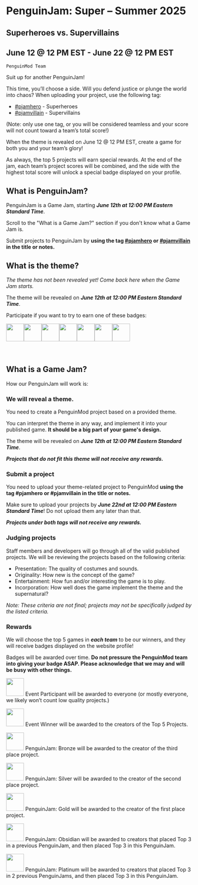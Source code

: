 # PenguinJam: Super – Summer 2025
## Superheroes vs. Supervillains
## June 12 @ 12 PM EST - June 22 @ 12 PM EST

```host
PenguinMod Team
```

Suit up for another PenguinJam!

This time, you’ll choose a side. Will you defend justice or plunge the world into chaos?
When uploading your project, use the following tag:
- [#pjamhero](/search?q=%23pjamhero) - Superheroes
- [#pjamvillain](/search?q=%23pjamvillain) - Supervillains

(Note: only use one tag, or you will be considered teamless and your score will not count toward a team’s total score!)

When the theme is revealed on June 12 @ 12 PM EST, create a game for both you and your team’s glory!

As always, the top 5 projects will earn special rewards. At the end of the jam, each team’s project scores will be combined, and the side with the highest total score will unlock a special badge displayed on your profile.

## What is PenguinJam?
PenguinJam is a Game Jam, starting ***June 12th at 12:00 PM Eastern Standard Time***.

Scroll to the "What is a Game Jam?" section if you don't know what a Game Jam is.

Submit projects to PenguinJam by **using the tag [#pjamhero](/search?q=%23pjamhero) or [#pjamvillain](/search?q=%23pjamvillain) in the title or notes.**

## What is the theme?
*The theme has not been revealed yet! Come back here when the Game Jam starts.*

The theme will be revealed on ***June 12th at 12:00 PM Eastern Standard Time***.

Participate if you want to try to earn one of these badges:
<div style="display:flex;flex-direction:row">
    <img src="https://penguinmod.com/badges/participant.png" width="48"></img>
    <img src="https://penguinmod.com/badges/eventwinner.png" width="48"></img>
    <img src="https://penguinmod.com/badges/penguinjambronze.png" width="48"></img>
    <img src="https://penguinmod.com/badges/penguinjamsilver.png" width="48"></img>
    <img src="https://penguinmod.com/badges/penguinjamgold.png" width="48"></img>
    <img src="https://penguinmod.com/badges/penguinjamobsidian.png" width="48"></img>
    <img src="https://penguinmod.com/badges/penguinjamplatinum.png" width="48"></img>
</div>
<br></br>

## What is a Game Jam?
How our PenguinJam will work is:

### We will reveal a theme.
You need to create a PenguinMod project based on a provided theme. 

You can interpret the theme in any way, and implement it into your published game. **It should be a big part of your game's design.**

The theme will be revealed on ***June 12th at 12:00 PM Eastern Standard Time***.

***Projects that do not fit this theme will not receive any rewards.***

### Submit a project
You need to upload your theme-related project to PenguinMod **using the tag #pjamhero or #pjamvillain in the title or notes.**

Make sure to upload your projects by ***June 22nd at 12:00 PM Eastern Standard Time***! Do not upload them any later than that.

***Projects under both tags will not receive any rewards.***

### Judging projects
Staff members and developers will go through all of the valid published projects. We will be reviewing the projects based on the following criteria:
- Presentation: The quality of costumes and sounds.
- Originality: How new is the concept of the game?
- Entertainment: How fun and/or interesting the game is to play.
- Incorporation: How well does the game implement the theme and the supernatural? 

*Note: These criteria are not final; projects may not be specifically judged by the listed criteria.*

### Rewards

We will choose the top 5 games in ***each team*** to be our winners, and they will receive badges displayed on the website profile!

Badges will be awarded over time. **Do not pressure the PenguinMod team into giving your badge ASAP. Please acknowledge that we may and will be busy with other things.**

<img src="https://penguinmod.com/badges/participant.png" width="48"></img>
Event Participant will be awarded to everyone (or mostly everyone, we likely won’t count low quality projects.)

<img src="https://penguinmod.com/badges/eventwinner.png" width="48"></img>
Event Winner will be awarded to the creators of the Top 5 Projects.

<img src="https://penguinmod.com/badges/penguinjambronze.png" width="48"></img>
PenguinJam: Bronze will be awarded to the creator of the third place project.

<img src="https://penguinmod.com/badges/penguinjamsilver.png" width="48"></img>
PenguinJam: Silver will be awarded to the creator of the second place project.

<img src="https://penguinmod.com/badges/penguinjamgold.png" width="48"></img>
PenguinJam: Gold will be awarded to the creator of the first place project.

<img src="https://penguinmod.com/badges/penguinjamobsidian.png" width="48"></img>
PenguinJam: Obsidian will be awarded to creators that placed Top 3 in a previous PenguinJam, and then placed Top 3 in this PenguinJam.

<img src="https://penguinmod.com/badges/penguinjamplatinum.png" width="48"></img>
PenguinJam: Platinum will be awarded to creators that placed Top 3 in 2 previous PenguinJams, and then placed Top 3 in this PenguinJam.
